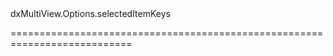 <!--id-->dxMultiView.Options.selectedItemKeys<!--/id-->
<!--merge--><!--/merge-->
<!--hidden--><!--/hidden-->
===========================================================================
